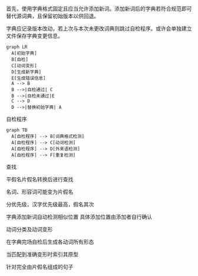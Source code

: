 首先，使用字典格式固定且应当允许添加新词。添加新词后的字典若符合规范即可替代源词典，且保留初始版本以供回退。

字典应记录版本改动，若上次与本次未更改词典则跳过自检程序。或许会单独建立文件保存字典变更信息。

```mermaid
graph LR
  A[初始字典]
  B[自检]
  C[动词变形]
  D[生成新字典]
  E[生成错误信息]
  A --> B
  B -->|自检通过| C
  B -->|自检未通过|E
  C --> D
  D -->|替换初始字典| A
```



自检程序

```mermaid
graph TB
  A[自检程序] --> B[词典格式检测]
  A[自检程序] --> C[动词检测]
  A[自检程序] --> D[外来语检测]
  A[自检程序] --> F[重复检测]
```



查找

平假名片假名转换后进行查找

名词、形容词可能变为片假名

分优先级，汉字优先级最高，假名其次

字典添加新词自动检测相似位置 具体添加位置由添加者自行确认



动词分类及动词变形

在字典完场自检后生成各动词所有形态

当匹配到准确变形时索引其原型



针对完全由片假名组成的句子

